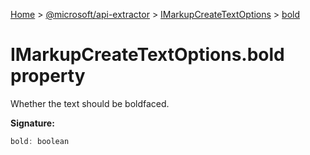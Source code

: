 [Home](./index) &gt; [@microsoft/api-extractor](api-extractor.md) &gt; [IMarkupCreateTextOptions](api-extractor.imarkupcreatetextoptions.md) &gt; [bold](api-extractor.imarkupcreatetextoptions.bold.md)

# IMarkupCreateTextOptions.bold property

Whether the text should be boldfaced.

**Signature:**
```javascript
bold: boolean
```
